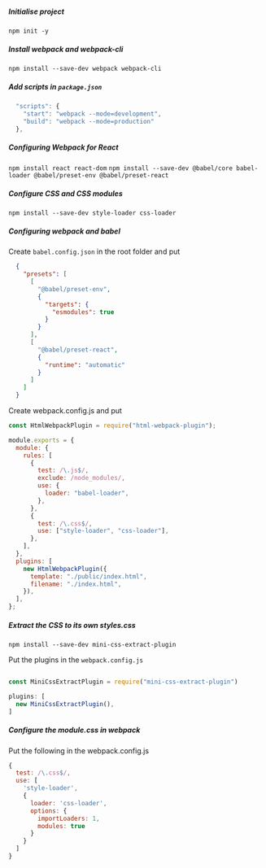 
##### Initialise project
`npm init -y`

##### Install webpack and webpack-cli
`npm install --save-dev webpack webpack-cli`

##### Add scripts in `package.json`
```javascript
  "scripts": {
    "start": "webpack --mode=development",
    "build": "webpack --mode=production"
  },
```

##### Configuring Webpack for React
`npm install react react-dom`
`npm install --save-dev @babel/core babel-loader @babel/preset-env @babel/preset-react`

##### Configure CSS and CSS modules
`npm install --save-dev style-loader css-loader`


##### Configuring webpack and babel

Create `babel.config.json` in the root folder and put
```json
  {
    "presets": [
      [
        "@babel/preset-env",
        {
          "targets": {
            "esmodules": true
          }
        }
      ],
      [
        "@babel/preset-react",
        {
          "runtime": "automatic"
        }
      ]
    ]
  }
```

Create webpack.config.js and put

```javascript
const HtmlWebpackPlugin = require("html-webpack-plugin");

module.exports = {
  module: {
    rules: [
      {
        test: /\.js$/,
        exclude: /node_modules/,
        use: {
          loader: "babel-loader",
        },
      },
      {
        test: /\.css$/,
        use: ["style-loader", "css-loader"],
      },
    ],
  },
  plugins: [
    new HtmlWebpackPlugin({
      template: "./public/index.html",
      filename: "./index.html",
    }),
  ],
};

```

##### Extract the CSS to its own styles.css

`npm install --save-dev mini-css-extract-plugin`

Put the plugins in the `webpack.config.js`

```javascript

const MiniCssExtractPlugin = require("mini-css-extract-plugin")

plugins: [
  new MiniCssExtractPlugin(),
]
```


##### Configure the module.css in webpack

Put the following in the webpack.config.js

```javascript
{
  test: /\.css$/,
  use: [
    'style-loader',
    {
      loader: 'css-loader',
      options: {
        importLoaders: 1,
        modules: true
      }
    }
  ]
}
```